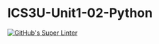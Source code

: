 # ICS3U-Unit1-02-Python
[![GitHub's Super Linter](https://github.com/Yiyun-Qin/ICS3U-Unit1-02-Python/workflows/GitHub's%20Super%20Linter/badge.svg)](https://github.com/Yiyun-Qin/ICS3U-Unit1-02-Python/actions)
